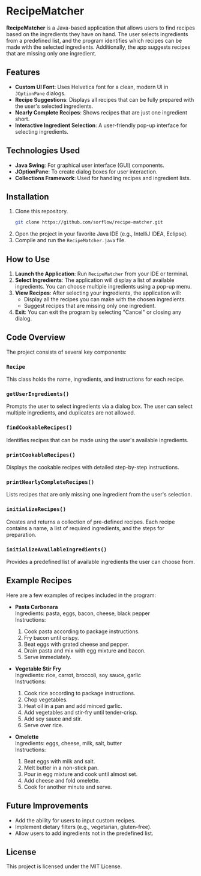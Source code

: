 # RecipeMatcher

**RecipeMatcher** is a Java-based application that allows users to find recipes based on the ingredients they have on hand. The user selects ingredients from a predefined list, and the program identifies which recipes can be made with the selected ingredients. Additionally, the app suggests recipes that are missing only one ingredient.

## Features

- **Custom UI Font**: Uses Helvetica font for a clean, modern UI in `JOptionPane` dialogs.
- **Recipe Suggestions**: Displays all recipes that can be fully prepared with the user's selected ingredients.
- **Nearly Complete Recipes**: Shows recipes that are just one ingredient short.
- **Interactive Ingredient Selection**: A user-friendly pop-up interface for selecting ingredients.
  
## Technologies Used

- **Java Swing**: For graphical user interface (GUI) components.
- **JOptionPane**: To create dialog boxes for user interaction.
- **Collections Framework**: Used for handling recipes and ingredient lists.

## Installation

1. Clone this repository.
   ```bash
   git clone https://github.com/sorflow/recipe-matcher.git
   ```
2. Open the project in your favorite Java IDE (e.g., IntelliJ IDEA, Eclipse).
3. Compile and run the `RecipeMatcher.java` file.

## How to Use

1. **Launch the Application**: Run `RecipeMatcher` from your IDE or terminal.
2. **Select Ingredients**: The application will display a list of available ingredients. You can choose multiple ingredients using a pop-up menu.
3. **View Recipes**: After selecting your ingredients, the application will:
   - Display all the recipes you can make with the chosen ingredients.
   - Suggest recipes that are missing only one ingredient.
4. **Exit**: You can exit the program by selecting "Cancel" or closing any dialog.

## Code Overview

The project consists of several key components:

### `Recipe`
This class holds the name, ingredients, and instructions for each recipe. 

### `getUserIngredients()`
Prompts the user to select ingredients via a dialog box. The user can select multiple ingredients, and duplicates are not allowed.

### `findCookableRecipes()`
Identifies recipes that can be made using the user's available ingredients.

### `printCookableRecipes()`
Displays the cookable recipes with detailed step-by-step instructions.

### `printNearlyCompleteRecipes()`
Lists recipes that are only missing one ingredient from the user's selection.

### `initializeRecipes()`
Creates and returns a collection of pre-defined recipes. Each recipe contains a name, a list of required ingredients, and the steps for preparation.

### `initializeAvailableIngredients()`
Provides a predefined list of available ingredients the user can choose from.

## Example Recipes

Here are a few examples of recipes included in the program:

- **Pasta Carbonara**  
  Ingredients: pasta, eggs, bacon, cheese, black pepper  
  Instructions:
  1. Cook pasta according to package instructions.
  2. Fry bacon until crispy.
  3. Beat eggs with grated cheese and pepper.
  4. Drain pasta and mix with egg mixture and bacon.
  5. Serve immediately.

- **Vegetable Stir Fry**  
  Ingredients: rice, carrot, broccoli, soy sauce, garlic  
  Instructions:
  1. Cook rice according to package instructions.
  2. Chop vegetables.
  3. Heat oil in a pan and add minced garlic.
  4. Add vegetables and stir-fry until tender-crisp.
  5. Add soy sauce and stir.
  6. Serve over rice.

- **Omelette**  
  Ingredients: eggs, cheese, milk, salt, butter  
  Instructions:
  1. Beat eggs with milk and salt.
  2. Melt butter in a non-stick pan.
  3. Pour in egg mixture and cook until almost set.
  4. Add cheese and fold omelette.
  5. Cook for another minute and serve.

## Future Improvements

- Add the ability for users to input custom recipes.
- Implement dietary filters (e.g., vegetarian, gluten-free).
- Allow users to add ingredients not in the predefined list.

## License

This project is licensed under the MIT License. 
